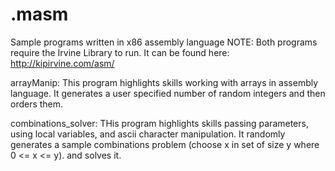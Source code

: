 # .masm
Sample programs written in x86 assembly language
NOTE: Both programs require the Irvine Library to run. It can be found here: http://kipirvine.com/asm/

arrayManip:
  This program highlights skills working with arrays in assembly language. It generates a user specified number of random integers and then orders them.
  
combinations_solver:
  THis program highlights skills passing parameters, using local variables, and ascii character manipulation.  It randomly generates a sample combinations problem (choose x in set of size y where 0 <= x <= y). and solves it.
